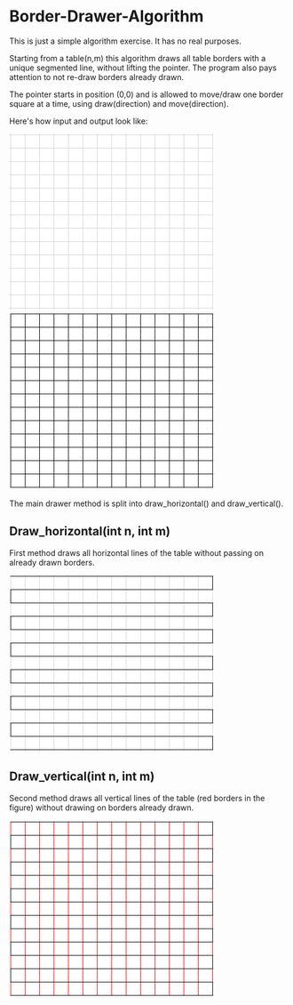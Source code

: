 # Border-Drawer-Algorithm

This is just a simple algorithm exercise. It has no real purposes.

Starting from a table(n,m) this algorithm draws all table borders with a unique segmented line, without lifting the pointer. The program also pays attention to not re-draw borders already drawn.

The pointer starts in position (0,0) and is allowed to move/draw one border square at a time, using draw(direction) and move(direction).

Here's how input and output look like:

![Input](input.png?raw=true) ![Output](output.png?raw=true)

The main drawer method is split into draw_horizontal() and draw_vertical().

## Draw_horizontal(int n, int m)

First method draws all horizontal lines of the table without passing on already drawn borders.

![Draw_horizontal](horiz.png?raw=true)

## Draw_vertical(int n, int m)

Second method draws all vertical lines of the table (red borders in the figure) without drawing on borders already drawn.

![Draw_vertical](vert.png?raw=true)
